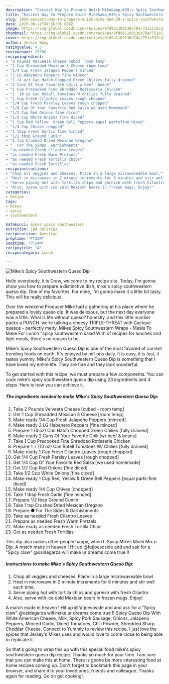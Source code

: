 ```yaml
---
description: "Easiest Way to Prepare Quick Mike&amp;#39;s Spicy Southwestern Queso Dip"
title: "Easiest Way to Prepare Quick Mike&amp;#39;s Spicy Southwestern Queso Dip"
slug: 1958-easiest-way-to-prepare-quick-mike-and-39-s-spicy-southwestern-queso-dip
date: 2020-08-22T04:56:05.668Z
image: https://img-global.cpcdn.com/recipes/8fd9a1109136d78a/751x532cq70/mikes-spicy-southwestern-queso-dip-recipe-main-photo.jpg
thumbnail: https://img-global.cpcdn.com/recipes/8fd9a1109136d78a/751x532cq70/mikes-spicy-southwestern-queso-dip-recipe-main-photo.jpg
cover: https://img-global.cpcdn.com/recipes/8fd9a1109136d78a/751x532cq70/mikes-spicy-southwestern-queso-dip-recipe-main-photo.jpg
author: Jessie Wong
ratingvalue: 4.5
reviewcount: 13708
recipeingredient:
- "2 Pounds Velveeta Cheese cubed  room temp"
- "1 Cup Shreadded Mexican 3 Cheese room temp"
- "1/4 Cup Fresh Jalapeo Peppers minced"
- "2 LG Habenero Peppers fine minced"
- "1 (4 oz) Can Hatch Chopped Green Chilies fully drained"
- "2 Cans Of Your Favorite Chili w beef  beans"
- "1 Cup Precooked Fine Shredded Rotisserie Chicken"
- "1  10 oz Can Rotell Tomatoes W Chilies fully drained"
- "1 Cup Fresh Cilantro Leaves rough chopped"
- "1/4 Cup Fresh Parsley Leaves rough chopped"
- "1/4 Cup Of Your Favorite Red Salsa we used homemade"
- "1/2 Cup Red Onions fine diced"
- "1/2 Cup White Onions fine diced"
- "1 Cup Red Yellow  Green Bell Peppers equal partsfine diced"
- "1/4 Cup Chives chopped"
- "1 tbsp Fresh Garlic fine minced"
- "1/2 tbsp Ground Cumin"
- "1 tsp Crushed Dried Mexican Oregano"
- "  For The Sides  Garnishments"
- "as needed Fresh Cilantro Leaves"
- "as needed Fresh Warm Pretzels"
- "as needed Fresh Tortilla Chips"
- "as needed Fresh Tortillas"
recipeinstructions:
- "Chop all veggies and cheeses. Place in a large microwaveable bowl."
- "Heat in microwave in 2 minute increments for 8 minutes and stir well each time."
- "Serve piping hot with tortilla chips and garnish with fresh Cilantro."
- "Also, serve with ice cold Mexican beers in frozen mugs. Enjoy!"
categories:
- Recipe
tags:
- mikes
- spicy
- southwestern

katakunci: mikes spicy southwestern 
nutrition: 184 calories
recipecuisine: American
preptime: "PT35M"
cooktime: "PT54M"
recipeyield: "4"
recipecategory: Lunch

---
```



![Mike&#39;s Spicy Southwestern Queso Dip](https://img-global.cpcdn.com/recipes/8fd9a1109136d78a/751x532cq70/mikes-spicy-southwestern-queso-dip-recipe-main-photo.jpg)

Hello everybody, it is Drew, welcome to my recipe site. Today, I'm gonna show you how to prepare a distinctive dish, mike&#39;s spicy southwestern queso dip. One of my favorites. For mine, I'm gonna make it a little bit tasty. This will be really delicious.

Over the weekend Producer Mike had a gathering at his place where he prepared a lovely queso dip. It was delicious, but the next day everyone was a little. What is life without queso? honestly. and this little number packs a PUNCH. we&#39;re talking a cheesy TRIPLE-THREAT with Cacique quesos - perfectly melty. Mikes Spicy Southwestern Wraps - Meals To Make For Lunch &#34;spicy southwestern salad With of recipes for lunches and light meals, there&#39;s no reason to be.

Mike&#39;s Spicy Southwestern Queso Dip is one of the most favored of current trending foods on earth. It's enjoyed by millions daily. It is easy, it is fast, it tastes yummy. Mike&#39;s Spicy Southwestern Queso Dip is something that I have loved my entire life. They are fine and they look wonderful.


To get started with this recipe, we must prepare a few components. You can cook mike&#39;s spicy southwestern queso dip using 23 ingredients and 4 steps. Here is how you can achieve it.

<!--inarticleads1-->

##### The ingredients needed to make Mike&#39;s Spicy Southwestern Queso Dip:

1. Take 2 Pounds Velveeta Cheese [cubed - room temp]
1. Get 1 Cup Shreadded Mexican 3 Cheese [room temp]
1. Make ready 1/4 Cup Fresh Jalapeño Peppers [minced]
1. Make ready 2 LG Habenero Peppers [fine minced]
1. Prepare 1 (4 oz) Can Hatch Chopped Green Chilies [fully drained]
1. Make ready 2 Cans Of Your Favorite Chili [w/ beef &amp; beans]
1. Take 1 Cup Precooked Fine Shredded Rotisserie Chicken
1. Prepare 1 + (10 oz) Can Rotell Tomatoes W/ Chilies [fully drained]
1. Make ready 1 Cup Fresh Cilantro Leaves [rough chopped]
1. Get 1/4 Cup Fresh Parsley Leaves [rough chopped]
1. Get 1/4 Cup Of Your Favorite Red Salsa [we used homemade]
1. Get 1/2 Cup Red Onions [fine diced]
1. Take 1/2 Cup White Onions [fine diced]
1. Make ready 1 Cup Red, Yellow &amp; Green Bell Peppers [equal parts-fine diced]
1. Make ready 1/4 Cup Chives [chopped]
1. Take 1 tbsp Fresh Garlic [fine minced]
1. Prepare 1/2 tbsp Ground Cumin
1. Take 1 tsp Crushed Dried Mexican Oregano
1. Prepare  ● For The Sides &amp; Garnishments
1. Take as needed Fresh Cilantro Leaves
1. Prepare as needed Fresh Warm Pretzels
1. Make ready as needed Fresh Tortilla Chips
1. Get as needed Fresh Tortillas


This dip also makes other people happy, when I. Spicy Mikes Michi Mix n Dip. A match made in heaven ! Hit up @fatjoesoside and and ask for a &#34;Spicy claw&#34; @osidegarza will make ur dreams come true !! 

<!--inarticleads2-->

##### Instructions to make Mike&#39;s Spicy Southwestern Queso Dip:

1. Chop all veggies and cheeses. Place in a large microwaveable bowl.
1. Heat in microwave in 2 minute increments for 8 minutes and stir well each time.
1. Serve piping hot with tortilla chips and garnish with fresh Cilantro.
1. Also, serve with ice cold Mexican beers in frozen mugs. Enjoy!


A match made in heaven ! Hit up @fatjoesoside and and ask for a &#34;Spicy claw&#34; @osidegarza will make ur dreams come true !! Spicy Queso Dip With White American Cheese, Milk, Spicy Pork Sausage, Onions, Jalapeno Peppers, Minced Garlic, Diced Tomatoes, Chili Powder, Shredded Sharp Cheddar Cheese. Connect to Yummly to review this recipe. I just love the spices that Jersey&#39;s Mikes uses and would love to come close to being able to replicate it. 

So that's going to wrap this up with this special food mike&#39;s spicy southwestern queso dip recipe. Thanks so much for your time. I am sure that you can make this at home. There is gonna be more interesting food at home recipes coming up. Don't forget to bookmark this page in your browser, and share it to your loved ones, friends and colleague. Thanks again for reading. Go on get cooking!
